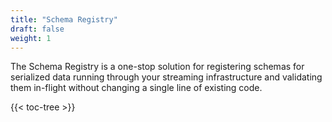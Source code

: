 ```yaml
---
title: "Schema Registry"
draft: false
weight: 1
---
```


The Schema Registry is a one-stop solution for registering schemas for serialized data running through your streaming infrastructure and validating them in-flight without changing a single line of existing code.

{{< toc-tree >}}